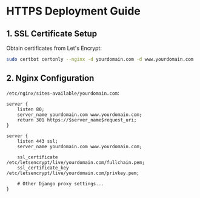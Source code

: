 # HTTPS Deployment Guide

## 1. SSL Certificate Setup
Obtain certificates from Let's Encrypt:
```bash
sudo certbot certonly --nginx -d yourdomain.com -d www.yourdomain.com
```

## 2. Nginx Configuration
`/etc/nginx/sites-available/yourdomain.com`:
```nginx
server {
    listen 80;
    server_name yourdomain.com www.yourdomain.com;
    return 301 https://$server_name$request_uri;
}

server {
    listen 443 ssl;
    server_name yourdomain.com www.yourdomain.com;
    
    ssl_certificate /etc/letsencrypt/live/yourdomain.com/fullchain.pem;
    ssl_certificate_key /etc/letsencrypt/live/yourdomain.com/privkey.pem;
    
    # Other Django proxy settings...
}
```